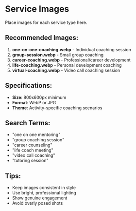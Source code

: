 # Service Images

Place images for each service type here.

## Recommended Images:
1. **one-on-one-coaching.webp** - Individual coaching session
2. **group-session.webp** - Small group coaching
3. **career-coaching.webp** - Professional/career development
4. **life-coaching.webp** - Personal development coaching
5. **virtual-coaching.webp** - Video call coaching session

## Specifications:
- **Size**: 800x600px minimum
- **Format**: WebP or JPG
- **Theme**: Activity-specific coaching scenarios

## Search Terms:
- "one on one mentoring"
- "group coaching session"
- "career counseling"
- "life coach meeting"
- "video call coaching"
- "tutoring session"

## Tips:
- Keep images consistent in style
- Use bright, professional lighting
- Show genuine engagement
- Avoid overly posed shots
